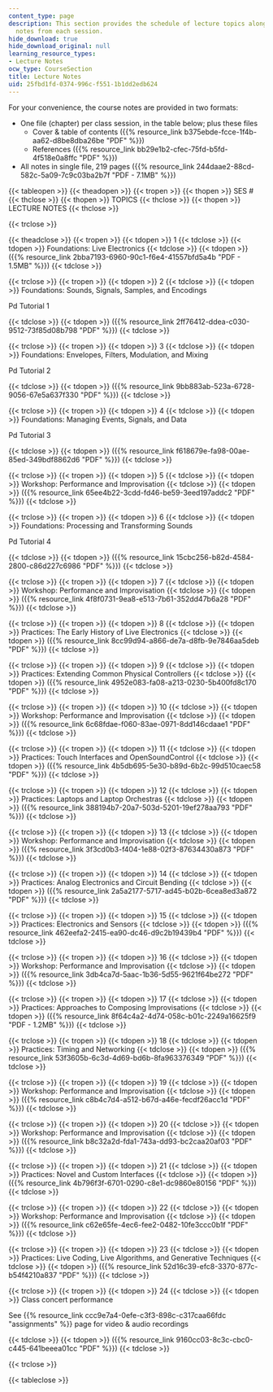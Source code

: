 ```yaml
---
content_type: page
description: This section provides the schedule of lecture topics along with the lecture
  notes from each session.
hide_download: true
hide_download_original: null
learning_resource_types:
- Lecture Notes
ocw_type: CourseSection
title: Lecture Notes
uid: 25fbd1fd-0374-996c-f551-1b1dd2edb624
---
```


For your convenience, the course notes are provided in two formats:

*   One file (chapter) per class session, in the table below; plus these files  
    *   Cover & table of contents ({{% resource_link b375ebde-fcce-1f4b-aa62-d8be8dba26be "PDF" %}})
    *   References ({{% resource_link bb29e1b2-cfec-75fd-b5fd-4f518e0a8ffc "PDF" %}})
*   All notes in single file, 219 pages ({{% resource_link 244daae2-88cd-582c-5a09-7c9c03ba2b7f "PDF - 7.1MB" %}})

{{< tableopen >}}
{{< theadopen >}}
{{< tropen >}}
{{< thopen >}}
SES #
{{< thclose >}}
{{< thopen >}}
TOPICS
{{< thclose >}}
{{< thopen >}}
LECTURE NOTES
{{< thclose >}}

{{< trclose >}}

{{< theadclose >}}
{{< tropen >}}
{{< tdopen >}}
1
{{< tdclose >}}
{{< tdopen >}}
Foundations: Live Electronics
{{< tdclose >}}
{{< tdopen >}}
({{% resource_link 2bba7193-6960-90c1-f6e4-41557bfd5a4b "PDF - 1.5MB" %}})
{{< tdclose >}}

{{< trclose >}}
{{< tropen >}}
{{< tdopen >}}
2
{{< tdclose >}}
{{< tdopen >}}
Foundations: Sounds, Signals, Samples, and Encodings

Pd Tutorial 1


{{< tdclose >}}
{{< tdopen >}}
({{% resource_link 2ff76412-ddea-c030-9512-73f85d08b798 "PDF" %}})
{{< tdclose >}}

{{< trclose >}}
{{< tropen >}}
{{< tdopen >}}
3
{{< tdclose >}}
{{< tdopen >}}
Foundations: Envelopes, Filters, Modulation, and Mixing

Pd Tutorial 2


{{< tdclose >}}
{{< tdopen >}}
({{% resource_link 9bb883ab-523a-6728-9056-67e5a637f330 "PDF" %}})
{{< tdclose >}}

{{< trclose >}}
{{< tropen >}}
{{< tdopen >}}
4
{{< tdclose >}}
{{< tdopen >}}
Foundations: Managing Events, Signals, and Data

Pd Tutorial 3


{{< tdclose >}}
{{< tdopen >}}
({{% resource_link f618679e-fa98-00ae-85ed-349bdf8862d6 "PDF" %}})
{{< tdclose >}}

{{< trclose >}}
{{< tropen >}}
{{< tdopen >}}
5
{{< tdclose >}}
{{< tdopen >}}
Workshop: Performance and Improvisation
{{< tdclose >}}
{{< tdopen >}}
({{% resource_link 65ee4b22-3cdd-fd46-be59-3eed197addc2 "PDF" %}})
{{< tdclose >}}

{{< trclose >}}
{{< tropen >}}
{{< tdopen >}}
6
{{< tdclose >}}
{{< tdopen >}}
Foundations: Processing and Transforming Sounds

Pd Tutorial 4


{{< tdclose >}}
{{< tdopen >}}
({{% resource_link 15cbc256-b82d-4584-2800-c86d227c6986 "PDF" %}})
{{< tdclose >}}

{{< trclose >}}
{{< tropen >}}
{{< tdopen >}}
7
{{< tdclose >}}
{{< tdopen >}}
Workshop: Performance and Improvisation
{{< tdclose >}}
{{< tdopen >}}
({{% resource_link 4f8f0731-9ea8-e513-7b61-352dd47b6a28 "PDF" %}})
{{< tdclose >}}

{{< trclose >}}
{{< tropen >}}
{{< tdopen >}}
8
{{< tdclose >}}
{{< tdopen >}}
Practices: The Early History of Live Electronics
{{< tdclose >}}
{{< tdopen >}}
({{% resource_link 8cc99d94-a866-de7a-d8fb-9e7846aa5deb "PDF" %}})
{{< tdclose >}}

{{< trclose >}}
{{< tropen >}}
{{< tdopen >}}
9
{{< tdclose >}}
{{< tdopen >}}
Practices: Extending Common Physical Controllers
{{< tdclose >}}
{{< tdopen >}}
({{% resource_link 4952e083-fa08-a213-0230-5b400fd8c170 "PDF" %}})
{{< tdclose >}}

{{< trclose >}}
{{< tropen >}}
{{< tdopen >}}
10
{{< tdclose >}}
{{< tdopen >}}
Workshop: Performance and Improvisation
{{< tdclose >}}
{{< tdopen >}}
({{% resource_link 6c68fdae-f060-83ae-0971-8dd146cdaae1 "PDF" %}})
{{< tdclose >}}

{{< trclose >}}
{{< tropen >}}
{{< tdopen >}}
11
{{< tdclose >}}
{{< tdopen >}}
Practices: Touch Interfaces and OpenSoundControl
{{< tdclose >}}
{{< tdopen >}}
({{% resource_link 4b5db695-5e30-b89d-6b2c-99d510caec58 "PDF" %}})
{{< tdclose >}}

{{< trclose >}}
{{< tropen >}}
{{< tdopen >}}
12
{{< tdclose >}}
{{< tdopen >}}
Practices: Laptops and Laptop Orchestras
{{< tdclose >}}
{{< tdopen >}}
({{% resource_link 388194b7-20a7-503d-5201-19ef278aa793 "PDF" %}})
{{< tdclose >}}

{{< trclose >}}
{{< tropen >}}
{{< tdopen >}}
13
{{< tdclose >}}
{{< tdopen >}}
Workshop: Performance and Improvisation
{{< tdclose >}}
{{< tdopen >}}
({{% resource_link 3f3cd0b3-f404-1e88-02f3-87634430a873 "PDF" %}})
{{< tdclose >}}

{{< trclose >}}
{{< tropen >}}
{{< tdopen >}}
14
{{< tdclose >}}
{{< tdopen >}}
Practices: Analog Electronics and Circuit Bending
{{< tdclose >}}
{{< tdopen >}}
({{% resource_link 2a5a2177-5717-ad45-b02b-6cea8ed3a872 "PDF" %}})
{{< tdclose >}}

{{< trclose >}}
{{< tropen >}}
{{< tdopen >}}
15
{{< tdclose >}}
{{< tdopen >}}
Practices: Electronics and Sensors
{{< tdclose >}}
{{< tdopen >}}
({{% resource_link 462eefa2-2415-ea90-dc46-d9c2b19439b4 "PDF" %}})
{{< tdclose >}}

{{< trclose >}}
{{< tropen >}}
{{< tdopen >}}
16
{{< tdclose >}}
{{< tdopen >}}
Workshop: Performance and Improvisation
{{< tdclose >}}
{{< tdopen >}}
({{% resource_link 3db4ca7d-5aac-1b36-5d55-9621f64be272 "PDF" %}})
{{< tdclose >}}

{{< trclose >}}
{{< tropen >}}
{{< tdopen >}}
17
{{< tdclose >}}
{{< tdopen >}}
Practices: Approaches to Composing Improvisations
{{< tdclose >}}
{{< tdopen >}}
({{% resource_link 8f64c4a2-4d74-058c-b01c-2249a16625f9 "PDF - 1.2MB" %}})
{{< tdclose >}}

{{< trclose >}}
{{< tropen >}}
{{< tdopen >}}
18
{{< tdclose >}}
{{< tdopen >}}
Practices: Timing and Networking
{{< tdclose >}}
{{< tdopen >}}
({{% resource_link 53f3605b-6c3d-4d69-bd6b-8fa963376349 "PDF" %}})
{{< tdclose >}}

{{< trclose >}}
{{< tropen >}}
{{< tdopen >}}
19
{{< tdclose >}}
{{< tdopen >}}
Workshop: Performance and Improvisation
{{< tdclose >}}
{{< tdopen >}}
({{% resource_link c8b4c7d4-a512-b67d-a46e-fecdf26acc1d "PDF" %}})
{{< tdclose >}}

{{< trclose >}}
{{< tropen >}}
{{< tdopen >}}
20
{{< tdclose >}}
{{< tdopen >}}
Workshop: Performance and Improvisation
{{< tdclose >}}
{{< tdopen >}}
({{% resource_link b8c32a2d-fda1-743a-dd93-bc2caa20af03 "PDF" %}})
{{< tdclose >}}

{{< trclose >}}
{{< tropen >}}
{{< tdopen >}}
21
{{< tdclose >}}
{{< tdopen >}}
Practices: Novel and Custom Interfaces
{{< tdclose >}}
{{< tdopen >}}
({{% resource_link 4b796f3f-6701-0290-c8e1-dc9860e80156 "PDF" %}})
{{< tdclose >}}

{{< trclose >}}
{{< tropen >}}
{{< tdopen >}}
22
{{< tdclose >}}
{{< tdopen >}}
Workshop: Performance and Improvisation
{{< tdclose >}}
{{< tdopen >}}
({{% resource_link c62e65fe-4ec6-fee2-0482-10fe3ccc0b1f "PDF" %}})
{{< tdclose >}}

{{< trclose >}}
{{< tropen >}}
{{< tdopen >}}
23
{{< tdclose >}}
{{< tdopen >}}
Practices: Live Coding, Live Algorithms, and Generative Techniques
{{< tdclose >}}
{{< tdopen >}}
({{% resource_link 52d16c39-efc8-3370-877c-b54f4210a837 "PDF" %}})
{{< tdclose >}}

{{< trclose >}}
{{< tropen >}}
{{< tdopen >}}
24
{{< tdclose >}}
{{< tdopen >}}
Class concert performance

See {{% resource_link ccc9e7a4-0efe-c3f3-898c-c317caa66fdc "assignments" %}} page for video & audio recordings


{{< tdclose >}}
{{< tdopen >}}
({{% resource_link 9160cc03-8c3c-cbc0-c445-641beeea01cc "PDF" %}})
{{< tdclose >}}

{{< trclose >}}

{{< tableclose >}}